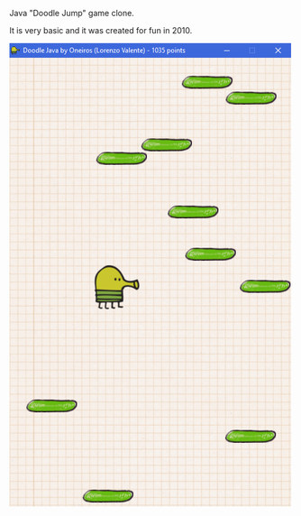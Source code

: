 Java "Doodle Jump" game clone.

It is very basic and it was created for fun in 2010.

![DoodleJava screenshot](./data/screenshot.png)
